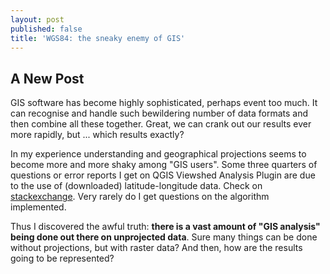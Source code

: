 ```yaml
---
layout: post
published: false
title: 'WGS84: the sneaky enemy of GIS'
---
```

## A New Post


GIS software has become highly sophisticated, perhaps event too much. It can recognise and handle such bewildering number of data formats and then combine all these together. Great, we can crank out our results ever more rapidly, but ... which results exactly?

In my experience understanding and geographical projections seems to become more and more shaky among "GIS users". Some three quarters of questions or error reports I get on QGIS Viewshed Analysis Plugin are due to the use of (downloaded) latitude-longitude data. Check on [stackexchange](https://gis.stackexchange.com/questions/166655/error-memory-on-viewshed-analysis-plugin-qgis). Very rarely do I get questions on the algorithm implemented.

Thus I discovered the awful truth: **there is a vast amount of "GIS analysis" being done out there on unprojected data**. Sure many things can be done without projections, but with raster data? And then, how are the results going to be represented?  



